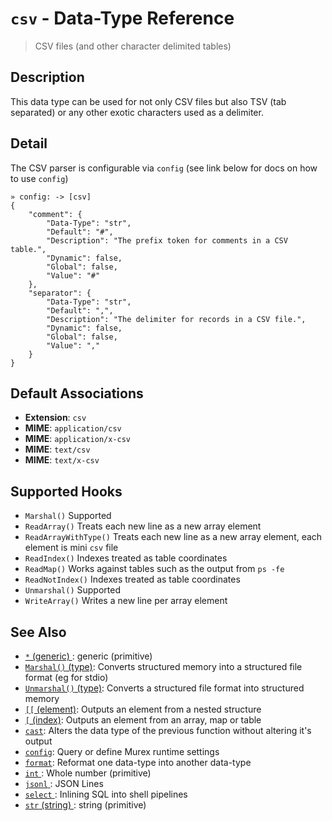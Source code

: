 # `csv` - Data-Type Reference

> CSV files (and other character delimited tables)

## Description

This data type can be used for not only CSV files but also TSV (tab separated)
or any other exotic characters used as a delimiter.

## Detail

The CSV parser is configurable via `config` (see link below for docs on how to
use `config`)

    » config: -> [csv]
    {
        "comment": {
            "Data-Type": "str",
            "Default": "#",
            "Description": "The prefix token for comments in a CSV table.",
            "Dynamic": false,
            "Global": false,
            "Value": "#"
        },
        "separator": {
            "Data-Type": "str",
            "Default": ",",
            "Description": "The delimiter for records in a CSV file.",
            "Dynamic": false,
            "Global": false,
            "Value": ","
        }
    }

## Default Associations

- **Extension**: `csv`
- **MIME**: `application/csv`
- **MIME**: `application/x-csv`
- **MIME**: `text/csv`
- **MIME**: `text/x-csv`

## Supported Hooks

- `Marshal()`
  Supported
- `ReadArray()`
  Treats each new line as a new array element
- `ReadArrayWithType()`
  Treats each new line as a new array element, each element is mini `csv` file
- `ReadIndex()`
  Indexes treated as table coordinates
- `ReadMap()`
  Works against tables such as the output from `ps -fe`
- `ReadNotIndex()`
  Indexes treated as table coordinates
- `Unmarshal()`
  Supported
- `WriteArray()`
  Writes a new line per array element

## See Also

- [`*` (generic) ](../types/generic.md):
  generic (primitive)
- [`Marshal()` (type)](../apis/Marshal.md):
  Converts structured memory into a structured file format (eg for stdio)
- [`Unmarshal()` (type)](../apis/Unmarshal.md):
  Converts a structured file format into structured memory
- [`[[` (element)](../commands/element.md):
  Outputs an element from a nested structure
- [`[` (index)](../commands/index2.md):
  Outputs an element from an array, map or table
- [`cast`](../commands/cast.md):
  Alters the data type of the previous function without altering it's output
- [`config`](../commands/config.md):
  Query or define Murex runtime settings
- [`format`](../commands/format.md):
  Reformat one data-type into another data-type
- [`int` ](../types/int.md):
  Whole number (primitive)
- [`jsonl` ](../types/jsonl.md):
  JSON Lines
- [`select` ](../optional/select.md):
  Inlining SQL into shell pipelines
- [`str` (string) ](../types/str.md):
  string (primitive)
